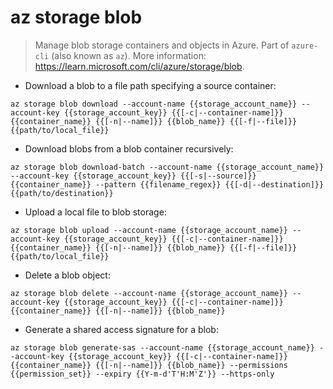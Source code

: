 # az storage blob

> Manage blob storage containers and objects in Azure.
> Part of `azure-cli` (also known as `az`).
> More information: <https://learn.microsoft.com/cli/azure/storage/blob>.

- Download a blob to a file path specifying a source container:

`az storage blob download --account-name {{storage_account_name}} --account-key {{storage_account_key}} {{[-c|--container-name]}} {{container_name}} {{[-n|--name]}} {{blob_name}} {{[-f|--file]}} {{path/to/local_file}}`

- Download blobs from a blob container recursively:

`az storage blob download-batch --account-name {{storage_account_name}} --account-key {{storage_account_key}} {{[-s|--source]}} {{container_name}} --pattern {{filename_regex}} {{[-d|--destination]}} {{path/to/destination}}`

- Upload a local file to blob storage:

`az storage blob upload --account-name {{storage_account_name}} --account-key {{storage_account_key}} {{[-c|--container-name]}} {{container_name}} {{[-n|--name]}} {{blob_name}} {{[-f|--file]}} {{path/to/local_file}}`

- Delete a blob object:

`az storage blob delete --account-name {{storage_account_name}} --account-key {{storage_account_key}} {{[-c|--container-name]}} {{container_name}} {{[-n|--name]}} {{blob_name}}`

- Generate a shared access signature for a blob:

`az storage blob generate-sas --account-name {{storage_account_name}} --account-key {{storage_account_key}} {{[-c|--container-name]}} {{container_name}} {{[-n|--name]}} {{blob_name}} --permissions {{permission_set}} --expiry {{Y-m-d'T'H:M'Z'}} --https-only`
